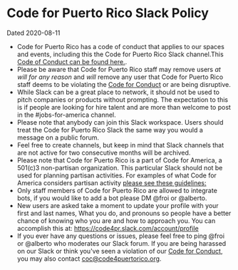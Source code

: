 # Code for Puerto Rico Slack Policy
Dated 2020-08-11

* Code for Puerto Rico has a code of conduct that applies to our spaces and events, including this the Code for Puerto Rico Slack channel.This [Code of Conduct can be found here.](https://github.com/code4puertorico/codeofconduct).
* Please be aware that Code for Puerto Rico staff may remove users _at will for any reason_ and _will_ remove any user that Code for Puerto Rico staff deems to be violating the [Code for Conduct](https://github.com/code4puertorico/codeofconduct) or are being disruptive.
* While Slack can be a great place to network, it should not be used to pitch companies or products without prompting. The expectation to this is if people are looking for hire talent and are more than welcome to post in the #jobs-for-america channel.
* Please note that anybody can join this Slack workspace. Users should treat the Code for Puerto Rico Slack the same way you would a message on a public forum.
* Feel free to create channels, but keep in mind that Slack channels that are not active for two consecutive months will be archived.
* Please note that Code for Puerto Rico is a part of Code for America, a 501(c)3 non-partisan organization. This particular Slack should not be used for planning partisan activities. For examples of what Code for America considers partisan activity [please see these guidelines:](https://docs.google.com/a/codeforamerica.org/document/d/1MdAkYUV8CqI1szC0O8Erc6_7bHnoPLOPMDw9z_OdFTQ/edit?usp=sharing)
* Only staff members of Code for Puerto Rico are allowed to integrate bots, if you would like to add a bot please DM @froi or @alberto.
* New users are asked  take a moment to update your profile with your first and last names, What you do, and pronouns so people have a better chance of knowing who you are and how to approach you. You can accomplish this at: https://code4pr.slack.com/account/profile
* If you ever have any questions or issues, please feel free to ping @froi or @alberto who moderates our Slack forum. If you are being harassed on our Slack or think you've seen a violation of our [Code for Conduct](https://github.com/code4puertorico/codeofconduct), you may also contact coc@code4puertorico.org.
